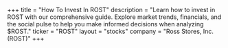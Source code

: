+++
title = "How To Invest In ROST"
description = "Learn how to invest in ROST with our comprehensive guide. Explore market trends, financials, and the social pulse to help you make informed decisions when analyzing $ROST."
ticker = "ROST"
layout = "stocks"
company = "Ross Stores, Inc. (ROST)"
+++

